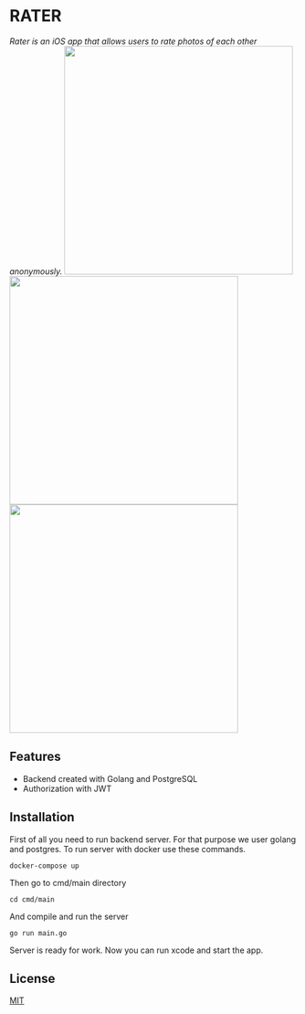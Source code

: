 # RATER
_Rater is an iOS app that allows users to rate photos of each other anonymously._
 <img src="https://github.com/smnov/Rater/assets/101511388/8899f3be-ef0b-441a-9f29-222802f0eb54" width=400>
 <img src="https://github.com/smnov/Rater/assets/101511388/b02c8591-ed91-47a3-8d1d-d7a7e4d988b0" width=400>
 <img src="https://github.com/smnov/Rater/assets/101511388/cc3706a0-76a7-48d5-bedc-116dec8b1275" width=400>

## Features

- Backend created with Golang and PostgreSQL
- Authorization with JWT

  

## Installation

First of all you need to run backend server. For that purpose we user golang and postgres.
To run server with docker use these commands.

```
docker-compose up
```

Then go to cmd/main directory 
```
cd cmd/main
```

And compile and run the server

```
go run main.go
```

Server is ready for work. Now you can run xcode and start the app.
## License

[MIT](https://choosealicense.com/licenses/mit/)
